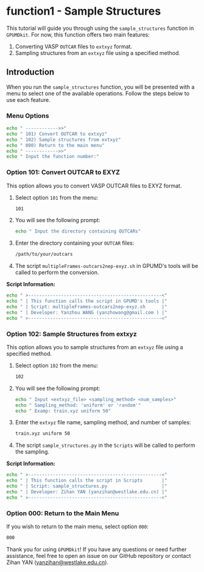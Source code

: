 # function1 - Sample Structures

This tutorial will guide you through using the `sample_structures` function in `GPUMDkit`. For now, this function offers two main features:
1. Converting VASP `OUTCAR` files to `extxyz` format.
2. Sampling structures from an `extxyz` file using a specified method.

## Introduction

When you run the `sample_structures` function, you will be presented with a menu to select one of the available operations. Follow the steps below to use each feature.

### Menu Options

```sh
echo " ------------>>"
echo " 101) Convert OUTCAR to extxyz"
echo " 102) Sample structures from extxyz"
echo " 000) Return to the main menu"
echo " ------------>>"
echo " Input the function number:"
```



### Option 101: Convert OUTCAR to EXYZ

This option allows you to convert VASP OUTCAR files to EXYZ format.

1. Select option `101` from the menu:

   ```sh
   101
   ```

2. You will see the following prompt:

   ```sh
   echo " Input the directory containing OUTCARs"
   ```

3. Enter the directory containing your `OUTCAR` files:

   ```sh
   /path/to/your/outcars
   ```

4. The script   `multipleFrames-outcars2nep-exyz.sh`  in GPUMD's tools will be called to perform the conversion.

**Script Information:**

```sh
echo " >-------------------------------------------------<"
echo " | This function calls the script in GPUMD's tools |"
echo " | Script: multipleFrames-outcars2nep-exyz.sh      |"
echo " | Developer: Yanzhou WANG (yanzhowang@gmail.com ) |"
echo " >-------------------------------------------------<"
```



### Option 102: Sample Structures from extxyz

This option allows you to sample structures from an `extxyz` file using a specified method.

1. Select option `102` from the menu:

   ```sh
   102
   ```

2. You will see the following prompt:

   ```sh
   echo " Input <extxyz_file> <sampling_method> <num_samples>"
   echo " Sampling_method: 'uniform' or 'random'"
   echo " Examp: train.xyz uniform 50"
   ```

3. Enter the `extxyz` file name, sampling method, and number of samples:

   ```sh
   train.xyz uniform 50
   ```

4. The script `sample_structures.py` in the `Scripts` will be called to perform the sampling.

**Script Information:**

```sh
echo " >-------------------------------------------------<"
echo " | This function calls the script in Scripts       |"
echo " | Script: sample_structures.py                    |"
echo " | Developer: Zihan YAN (yanzihan@westlake.edu.cn) |"
echo " >-------------------------------------------------<"
```



### Option 000: Return to the Main Menu

If you wish to return to the main menu, select option `000`:

```sh
000
```



Thank you for using `GPUMDkit`! If you have any questions or need further assistance, feel free to open an issue on our GitHub repository or contact Zihan YAN (yanzihan@westlake.edu.cn).